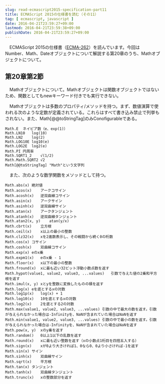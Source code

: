 ```yaml
---
slug: read-ecmascript2015-specification-part11
title: ECMAScript 2015の仕様書を読む（その11）
tag: [ ecmascript, javascript ]
date: 2016-04-21T23:59:27+09:00
lastmod: 2016-04-21T23:59:38+09:00
publishDate: 2016-04-21T23:59:27+09:00
---
```


　ECMAScript 2015の仕様書（[ECMA-262](http://www.ecma-international.org/publications/standards/Ecma-262.html)）を読んでいます。今回はNumber、Math、Dateオブジェクトについて解説する第20章のうち、Mathオブジェクトについて。

## 第20章第2節


　Mathオブジェクトについて。Mathオブジェクトは関数オブジェクトではないため、関数としてもnewキーワード付きでも実行できない。

　Mathオブジェクトは多数のプロパティ/メソッドを持つ。まず、数値演算で使われる次のような定数が定義されている。これらはすべて書き込み禁止で列挙もされない。また、Math[@@toStringTag]のみConofigurableである。

```
Math.E	ネイピア数（e、exp(1)）
Math.LN10	log(10)
Math.LN2	log(2)
Math.LOG10E	log10(e)
Math.LOG2E	log2(e)
Math.PI	円周率
Math.SQRT1_2	√(1/2)
Math.Math.SQRT2	√2
Math[@@toStringTag]	"Math"という文字列
```

　また、次のような数学関数をメソッドとして持つ。

```
Math.abs(x)	絶対値
Math.acos(x)	アークコサイン
Math.acosh(x)	逆双曲線コサイン
Math.asin(x)	アークサイン
Math.asinh(x)	逆双曲線サイン
Math.atan(x)    アークタンジェント
Math.atanh(x)   逆双曲線タンジェント
Math.atan2(x, y)	atan(y/x)
Math.cbrt(x)	立方根
Math.ceil(x)    x以上の最小の整数
Math.clz32(x)	xを2進数表示し、その戦闘から続く0の桁数
Math.cos(x)	コサイン
Math.cosh(x)	双曲線コサイン
Math.exp(x)	eのx乗
Math.expm1(x)	eのx乗 - 1
Math.floor(x)	x以下の最小の整数
Math.fround(x)	xに最も近い32ビット浮動小数点数を返す
Math.hypot(value1, value2, value3, ...values)	引数で与えた値の2乗和平方根を返す
Math.imul(x, y)	xとyを整数に変換したものの積を返す
Math.log(x)	eを底とするxの対数
Math.log1p(x)	log(x) + 1
Math.log10(x)	10を底とするxの対数
Math.log2(x)	2を底とする2の対数
Math.max(value1, value2, value3, ...values)	引数の中で最大の数を返す。引数が与えられなかった場合は-Infinityを、NaNが含まれていた場合はNaNを返す
Math.min(value1, value2, value3, ...values)	引数の中で最小の数を返す。引数が与えられなかった場合は-Infinityを、NaNが含まれていた場合はNaNを返す
Math.pow(x, y)	xのy乗を返す
Math.random()	0以上1以下の乱数を返す
Math.round(x)	xに最も近い整数を返す（xの小数点1桁目を四捨五入する）
Math.sign(x)	xが0より大きければ1、0なら0、0より小さければ-1を返す
Math.sin(x)	サイン
Math.sinh(x)	双曲線サイン
Math.sqrt(x)	平方根
Math.tan(x)	タンジェント
Math.tanh(x)	双曲線タンジェント
Math.trunc(x)	xの整数部分を返す
```

